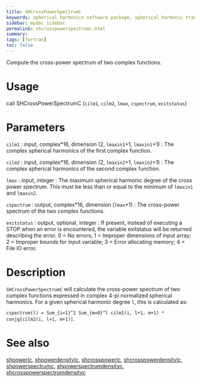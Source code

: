 ```yaml
---
title: SHCrossPowerSpectrumC
keywords: spherical harmonics software package, spherical harmonic transform, legendre functions, multitaper spectral analysis, fortran, Python, gravity, magnetic field
sidebar: mydoc_sidebar
permalink: shcrosspowerspectrumc.html
summary:
tags: [fortran]
toc: false
---
```


Compute the cross-power spectrum of two complex functions.

# Usage

call SHCrossPowerSpectrumC (`cilm1`, `cilm2`, `lmax`, `cspectrum`, `exitstatus`)

# Parameters

`cilm1` : input, complex\*16, dimension (2, `lmaxin1`+1, `lmaxin1`+1)
:   The complex spherical harmonics of the first complex function.

`cilm2` : input, complex\*16, dimension (2, `lmaxin2`+1, `lmaxin2`+1)
:   The complex spherical harmonics of the second complex function.

`lmax` : input, integer
:   The maximum spherical harmonic degree of the cross power spectrum. This must be less than or equal to the minimum of `lmaxin1` and `lmaxin2`.

`cspectrum` : output, complex\*16, dimension (`lmax`+1)
:   The cross-power spectrum of the two complex functions.

`exitstatus` : output, optional, integer
:   If present, instead of executing a STOP when an error is encountered, the variable exitstatus will be returned describing the error. 0 = No errors; 1 = Improper dimensions of input array; 2 = Improper bounds for input variable; 3 = Error allocating memory; 4 = File IO error.

# Description

`SHCrossPowerSpectrumC` will calculate the cross-power spectrum of two complex functions expressed in complex 4-pi normalized spherical harmonics. For a given spherical harmonic degree `l`, this is calculated as:

`cspectrum(l) = Sum_{i=1}^2 Sum_{m=0}^l cilm1(i, l+1, m+1) * conjg[cilm2(i, l+1, m+1)]`.

# See also

[shpowerlc](shpowerlc.html), [shpowerdensitylc](shpowerdensitylc.html), [shcrosspowerlc](shcrosspowerlc.html), [shcrosspowerdensitylc](shcrosspowerdensitylc.html), [shpowerspectrumc](shpowerspectrumc.html), [shpowerspectrumdensityc](shpowerspectrumdensityc.html), [shcrosspowerspectrumdensityc](shcrosspowerspectrumdensityc.html)
